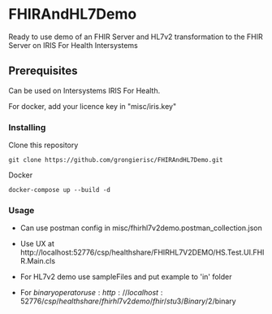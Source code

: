# FHIRAndHL7Demo
Ready to use demo of an FHIR Server and HL7v2 transformation to the FHIR Server on IRIS For Health Intersystems

## Prerequisites

Can be used on Intersystems IRIS For Health.

For docker, add your licence key in "misc/iris.key"

### Installing

Clone this repository

```
git clone https://github.com/grongierisc/FHIRAndHL7Demo.git
```

Docker

```
docker-compose up --build -d
```

### Usage

* Can use postman config in misc/fhirhl7v2demo.postman_collection.json

* Use UX at http://localhost:52776/csp/healthshare/FHIRHL7V2DEMO/HS.Test.UI.FHIR.Main.cls

* For HL7v2 demo use sampleFiles and put example to 'in' folder

* For $binary operator use : http://localhost:52776/csp/healthshare/fhirhl7v2demo/fhir/stu3/Binary/2/$binary
